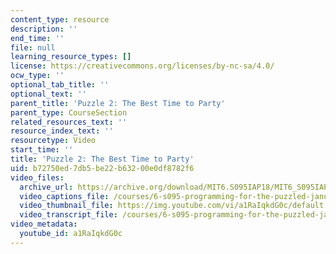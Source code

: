 ```yaml
---
content_type: resource
description: ''
end_time: ''
file: null
learning_resource_types: []
license: https://creativecommons.org/licenses/by-nc-sa/4.0/
ocw_type: ''
optional_tab_title: ''
optional_text: ''
parent_title: 'Puzzle 2: The Best Time to Party'
parent_type: CourseSection
related_resources_text: ''
resource_index_text: ''
resourcetype: Video
start_time: ''
title: 'Puzzle 2: The Best Time to Party'
uid: b72750ed-7db5-be22-b632-00e0df8782f6
video_files:
  archive_url: https://archive.org/download/MIT6.S095IAP18/MIT6_S095IAP18_Puzzle_02_300k.mp4
  video_captions_file: /courses/6-s095-programming-for-the-puzzled-january-iap-2018/8956e99f6bef5ae3b5c119c8e34ad413_a1RaIqkdG0c.vtt
  video_thumbnail_file: https://img.youtube.com/vi/a1RaIqkdG0c/default.jpg
  video_transcript_file: /courses/6-s095-programming-for-the-puzzled-january-iap-2018/eebfff3ee6946250a57bc132f380f8cb_a1RaIqkdG0c.pdf
video_metadata:
  youtube_id: a1RaIqkdG0c
---
```

